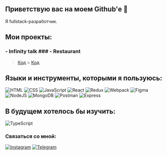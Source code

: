 ## Приветствую вас на моем Github'е 📌

<p>Я fullstack-разработчик.</p>

## Мои проекты:
### - Infinity talk   ### - Restaurant

> [Код]()             > [Код]()





## Языки и инструменты, которыми я пользуюсь:

![HTML](https://img.shields.io/badge/-HTML5-000?style=for-the-badge&logo=html5)
![CSS](https://img.shields.io/badge/-CSS3-000?style=for-the-badge&logo=css3)
![JavaScript](https://img.shields.io/badge/-JavaScript-000?style=for-the-badge&logo=JavaScript)
![React](https://img.shields.io/badge/-React-000?style=for-the-badge&logo=React)
![Redux](https://img.shields.io/badge/-Redux-000?style=for-the-badge&logo=Redux)
![Webpack](https://img.shields.io/badge/-Webpack-000?style=for-the-badge&logo=Webpack)
![Figma](https://img.shields.io/badge/-Figma-000?style=for-the-badge&logo=Figma)
![NodeJS](https://img.shields.io/badge/-NodeJS-000?style=for-the-badge&logo=NodeJS)
![MongoDB](https://img.shields.io/badge/-MongoDB-000?style=for-the-badge&logo=MongoDB)
![Postman](https://img.shields.io/badge/-Postman-000?style=for-the-badge&logo=Postman)
![Express](https://img.shields.io/badge/-Express-000?style=for-the-badge&logo=Express)

## В будущем хотелось бы изучить:

![TypeScript](https://img.shields.io/badge/-TypeScript-000?style=for-the-badge&logo=TypeScript)

### Связаться со мной:

[![Instagram](https://img.shields.io/badge/-Instagram-000?style=for-the-badge&logo=Instagram)](http://instagram.com/thedjam)
[![Telegram](https://img.shields.io/badge/-Telegram-000?style=for-the-badge&logo=Telegram)](http://t.me/thedjam)